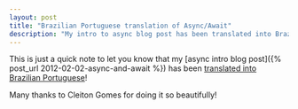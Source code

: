 ```yaml
---
layout: post
title: "Brazilian Portuguese translation of Async/Await"
description: "My intro to async blog post has been translated into Brazilian Portuguese."
---
```


This is just a quick note to let you know that my [async intro blog post]({% post_url 2012-02-02-async-and-await %}) has been [translated into Brazilian Portuguese](http://www.estacouveflor.com/async-e-await/)!

Many thanks to Cleiton Gomes for doing it so beautifully!
